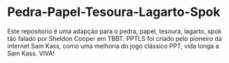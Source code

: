 # Pedra-Papel-Tesoura-Lagarto-Spok
 Este repositorio é uma adapção para o pedra, papel, tesoura, lagarto, spok tão falado por Sheldon Cooper em TBBT. PPTLS foi criado pelo pioneiro da internet  Sam Kass, como uma melhoria do jogo clássico PPT, vida longa a Sam Kass. VIVA!
